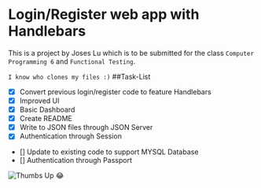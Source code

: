 # Login/Register web app with Handlebars

This is a project by Joses Lu which is to be submitted for the class ```Computer Programming 6``` and ```Functional Testing```.


```I know who clones my files :)```
##Task-List
- [x] Convert previous login/register code to feature Handlebars
- [x] Improved UI
- [x] Basic Dashboard
- [x] Create README
- [x] Write to JSON files through JSON Server
- [x] Authentication through Session
- [] Update to existing code to support MYSQL Database
- [] Authentication through Passport


![Thumbs Up](http://thestudioexec.com/wp-content/uploads/2015/04/dany.jpg)
:joy: